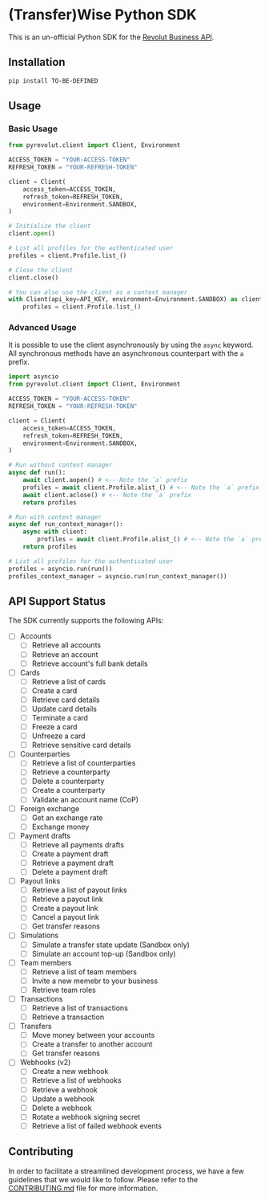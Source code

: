 # (Transfer)Wise Python SDK

This is an un-official Python SDK for the [Revolut Business API](https://developer.revolut.com/docs/business/business-api).

## Installation

```bash
pip install TO-BE-DEFINED
```

## Usage

### Basic Usage

```python
from pyrevolut.client import Client, Environment

ACCESS_TOKEN = "YOUR-ACCESS-TOKEN"
REFRESH_TOKEN = "YOUR-REFRESH-TOKEN"

client = Client(
    access_token=ACCESS_TOKEN,
    refresh_token=REFRESH_TOKEN,
    environment=Environment.SANDBOX,
)

# Initialize the client
client.open()

# List all profiles for the authenticated user
profiles = client.Profile.list_()

# Close the client
client.close()

# You can also use the client as a context manager
with Client(api_key=API_KEY, environment=Environment.SANDBOX) as client:
    profiles = client.Profile.list_()
```

### Advanced Usage

It is possible to use the client asynchronously by using the `async` keyword.
All synchronous methods have an asynchronous counterpart with the `a` prefix.

```python
import asyncio
from pyrevolut.client import Client, Environment

ACCESS_TOKEN = "YOUR-ACCESS-TOKEN"
REFRESH_TOKEN = "YOUR-REFRESH-TOKEN"

client = Client(
    access_token=ACCESS_TOKEN,
    refresh_token=REFRESH_TOKEN,
    environment=Environment.SANDBOX,
)

# Run without context manager
async def run():
    await client.aopen() # <-- Note the `a` prefix
    profiles = await client.Profile.alist_() # <-- Note the `a` prefix
    await client.aclose() # <-- Note the `a` prefix
    return profiles

# Run with context manager
async def run_context_manager():
    async with client:
        profiles = await client.Profile.alist_() # <-- Note the `a` prefix
    return profiles

# List all profiles for the authenticated user
profiles = asyncio.run(run())
profiles_context_manager = asyncio.run(run_context_manager())

```

## API Support Status

The SDK currently supports the following APIs:

- [ ] Accounts
  - [ ] Retrieve all accounts
  - [ ] Retrieve an account
  - [ ] Retrieve account's full bank details
- [ ] Cards
  - [ ] Retrieve a list of cards
  - [ ] Create a card
  - [ ] Retrieve card details
  - [ ] Update card details
  - [ ] Terminate a card
  - [ ] Freeze a card
  - [ ] Unfreeze a card
  - [ ] Retrieve sensitive card details
- [ ] Counterparties
  - [ ] Retrieve a list of counterparties
  - [ ] Retrieve a counterparty
  - [ ] Delete a counterparty
  - [ ] Create a counterparty
  - [ ] Validate an account name (CoP)
- [ ] Foreign exchange
  - [ ] Get an exchange rate
  - [ ] Exchange money
- [ ] Payment drafts
  - [ ] Retrieve all payments drafts
  - [ ] Create a payment draft
  - [ ] Retrieve a payment draft
  - [ ] Delete a payment draft
- [ ] Payout links
  - [ ] Retrieve a list of payout links
  - [ ] Retrieve a payout link
  - [ ] Create a payout link
  - [ ] Cancel a payout link
  - [ ] Get transfer reasons
- [ ] Simulations
  - [ ] Simulate a transfer state update (Sandbox only)
  - [ ] Simulate an account top-up (Sandbox only)
- [ ] Team members
  - [ ] Retrieve a list of team members
  - [ ] Invite a new memebr to your business
  - [ ] Retrieve team roles
- [ ] Transactions
  - [ ] Retrieve a list of transactions
  - [ ] Retrieve a transaction
- [ ] Transfers
  - [ ] Move money between your accounts
  - [ ] Create a transfer to another account
  - [ ] Get transfer reasons
- [ ] Webhooks (v2)
  - [ ] Create a new webhook
  - [ ] Retrieve a list of webhooks
  - [ ] Retrieve a webhook
  - [ ] Update a webhook
  - [ ] Delete a webhook
  - [ ] Rotate a webhook signing secret
  - [ ] Retrieve a list of failed webhook events

## **Contributing**

In order to facilitate a streamlined development process, we have a few guidelines that we would like to follow. Please refer to the [CONTRIBUTING.md](CONTRIBUTING.md) file for more information.
